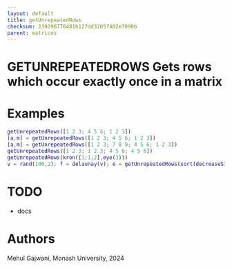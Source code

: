 ```yaml
---
layout: default
title: getUnrepeatedRows
checksum: 239296776481b127dd32057402e70906
parent: matrices
---
```



 
# GETUNREPEATEDROWS Gets rows which occur exactly once in a matrix
 
# Examples
```matlab
getUnrepeatedRows([1 2 3; 4 5 6; 1 2 3])
[a,m] = getUnrepeatedRows([1 2 3; 4 5 6; 1 2 3])
[a,m] = getUnrepeatedRows([1 2 3; 7 8 9; 4 5 6; 1 2 3])
getUnrepeatedRows([1 2 3; 1 2 3; 4 5 6; 4 5 6])
getUnrepeatedRows(kron([1;1;2],eye(3)))
v = rand(100,2); f = delaunay(v); e = getUnrepeatedRows(sort(decreaseSimplexDimension(f),2)); figure; plotLines(v(e(:,1),:),v(e(:,2),:));
```
 
# TODO
-  docs 
 
# Authors

Mehul Gajwani, Monash University, 2024

